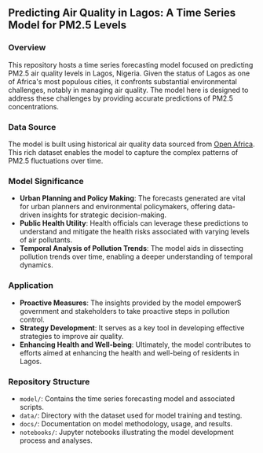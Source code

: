 ## Predicting Air Quality in Lagos: A Time Series Model for PM2.5 Levels

### Overview
This repository hosts a time series forecasting model focused on predicting PM2.5 air quality levels in Lagos, Nigeria. Given the status of Lagos as one of Africa's most populous cities, it confronts substantial environmental challenges, notably in managing air quality. The model here is designed to address these challenges by providing accurate predictions of PM2.5 concentrations.

### Data Source
The model is built using historical air quality data sourced from [Open Africa](https://africaopendata.org/). This rich dataset enables the model to capture the complex patterns of PM2.5 fluctuations over time.

### Model Significance
- **Urban Planning and Policy Making**: The forecasts generated are vital for urban planners and environmental policymakers, offering data-driven insights for strategic decision-making.
- **Public Health Utility**: Health officials can leverage these predictions to understand and mitigate the health risks associated with varying levels of air pollutants.
- **Temporal Analysis of Pollution Trends**: The model aids in dissecting pollution trends over time, enabling a deeper understanding of temporal dynamics.

### Application
- **Proactive Measures**: The insights provided by the model empowerS government and stakeholders to take proactive steps in pollution control.
- **Strategy Development**: It serves as a key tool in developing effective strategies to improve air quality.
- **Enhancing Health and Well-being**: Ultimately, the model contributes to efforts aimed at enhancing the health and well-being of residents in Lagos.

### Repository Structure
- `model/`: Contains the time series forecasting model and associated scripts.
- `data/`: Directory with the dataset used for model training and testing.
- `docs/`: Documentation on model methodology, usage, and results.
- `notebooks/`: Jupyter notebooks illustrating the model development process and analyses.
